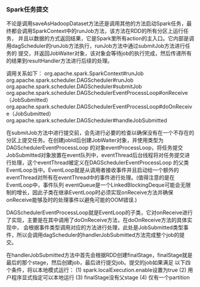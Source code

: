 ### Spark任务提交

不论是调用saveAsHadoopDataset方法还是调用其他的方法启动Spark任务，最终都会调用SparkContext中的runJob方法，该方法在RDD的所有分区上运行任务，
并且以数据的方式返回结果，它是Spark里所有action的主入口。它内部是调用dagScheduler的runJob方法执行，runJob方法中通过submitJob方法进行任务的
提交，并返回JobWaiter对象，该对象会等待job的执行完成，然后传递所有的结果到resultHandler方法进行后续的处理。

调用关系如下：
org.apache.spark.SparkContext#runJob
org.apache.spark.scheduler.DAGScheduler#runJob
org.apache.spark.scheduler.DAGScheduler#submitJob
org.apache.spark.scheduler.DAGSchedulerEventProcessLoop#onReceive（JobSubmitted）
org.apache.spark.scheduler.DAGSchedulerEventProcessLoop#doOnReceive（JobSubmitted）
org.apache.spark.scheduler.DAGScheduler#handleJobSubmitted

在submitJob方法中进行提交前，会先进行必要的检查以确保没有在一个不存在的分区上提交任务。在创建jobId后创建JobWaiter对象，并使用类型为DAGSchedulerEventProcessLoop
的对象eventProcessLoop，将任务提交JobSubmitted对象放置在event队列中，eventThread后台线程将对任务提交进行处理，这个eventThread被定义在DAGSchedulerEventProcessLoop
的父类EventLoop当中。EventLoop就是从调用者接收事件并且启动给一个额外的eventThread对所有在eventThread中的事件进行处理。(值得注意的是在EventLoop中，事件队列
eventQueue是一个LinkedBlockingDeque可能会无限制的增长，因此子类在继承EventLoop时必须实现onReceive方法并确保onReceive能够及时的处理事件以避免可能的OOM错误.)

DAGSchedulerEventProcessLoop就是EventLoop的子类，它对onReceive进行了实现，主要是在其中调用了doOnReceive方法，在doOnReceive方法的具体实现中，
会根据事件类型调用对应的方法进行处理，此处是JobSubmitted类型事件，所以会调用dagScheduler的handlerJobSubmitted方法完成整个job的提交。

在handlerJobSubmitted方法中首先会根据RDD创建finalStage，finalStage就是最后的那个stage，然后创建job，最后进行提交job。提交的job如果满足
以下四个条件，将以本地模式运行：
(1) spark.localExecution.enable设置为true
(2) 用户程序显式指定可以本地运行
(3) finalStage没有父stage
(4) 仅有一个partition
